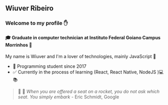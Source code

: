 ## Wiuver Ribeiro 

### Welcome to my profile :raised_hand:

#### :mortar_board: Graduate in computer technician  at Instituto Federal Goiano Campus Morrinhos :round_pushpin:
My name is Wiuver and I'm a lover of technologies, mainly JavaScript :purple_heart:
+  :running: Programming student since 2017
+ :white_check_mark: Currently in the process of learning (React, React Native, NodeJS ):computer: :books:
> :purple_heart: :rocket: _When you are offered a seat on a rocket, you do not ask which seat. You simply embark_ - Eric Schmidt, Google 
